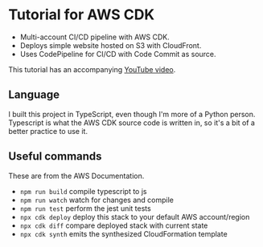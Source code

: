 # Tutorial for AWS CDK

- Multi-account CI/CD pipeline with AWS CDK.
- Deploys simple website hosted on S3 with CloudFront.
- Uses CodePipeline for CI/CD with Code Commit as source.

This tutorial has an accompanying [YouTube video](https://youtu.be/i7aSiQwHs1Q?si=UCguu3lerv_6RvCA).

## Language

I built this project in TypeScript, even though I'm more of a
Python person. Typescript is what the AWS CDK source code
is written in, so it's a bit of a better practice to use it.

## Useful commands

These are from the AWS Documentation.

- `npm run build` compile typescript to js
- `npm run watch` watch for changes and compile
- `npm run test` perform the jest unit tests
- `npx cdk deploy` deploy this stack to your default AWS account/region
- `npx cdk diff` compare deployed stack with current state
- `npx cdk synth` emits the synthesized CloudFormation template
